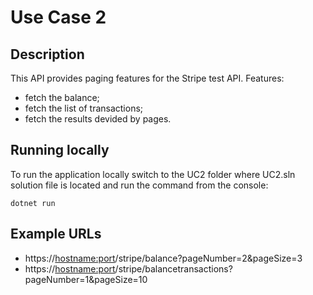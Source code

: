 # Use Case 2
## Description
This API provides paging features for the Stripe test API.
Features:
- fetch the balance;
- fetch the list of transactions;
- fetch the results devided by pages.

## Running locally
To run the application locally switch to the UC2 folder where UC2.sln solution file is located and run the command from the console:
```
dotnet run
```

## Example URLs
- https://<hostname:port>/stripe/balance?pageNumber=2&pageSize=3
- https://<hostname:port>/stripe/balancetransactions?pageNumber=1&pageSize=10